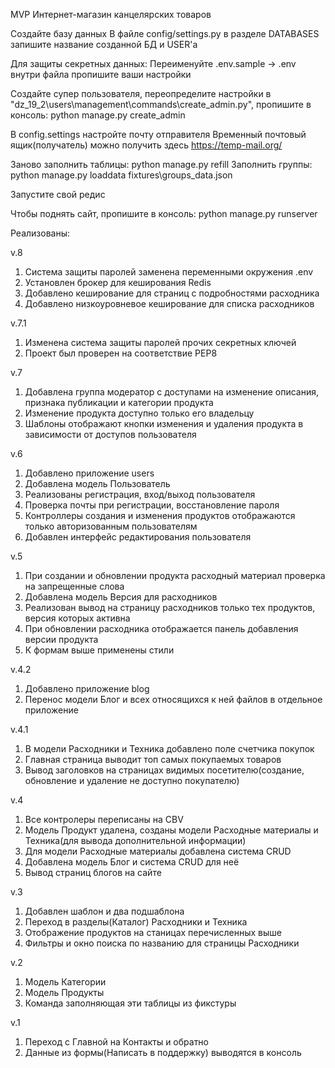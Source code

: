 MVP Интернет-магазин канцелярских товаров

Создайте базу данных
В файле config/settings.py в разделе DATABASES запишите название созданной БД и USER'а

Для защиты секретных данных: Переименуйте .env.sample -> .env внутри файла пропишите ваши настройки

Создайте супер пользователя, переопределите настройки в "dz_19_2\users\management\commands\create_admin.py",
пропишите в консоль: python manage.py create_admin 

В config.settings настройте почту отправителя
Временный почтовый ящик(получатель) можно получить здесь https://temp-mail.org/

Заново заполнить таблицы: python manage.py refill
Заполнить группы: python manage.py loaddata fixtures\groups_data.json

Запустите свой редис

Чтобы поднять сайт, пропишите в консоль: python manage.py runserver

Реализованы:

v.8
1. Система защиты паролей заменена переменными окружения .env
2. Установлен брокер для кеширования Redis
3. Добавлено кеширование для страниц с подробностями расходника
4. Добавлено низкоуровневое кеширование для списка расходников

v.7.1
1. Изменена система защиты паролей прочих секретных ключей
2. Проект был проверен на соответствие PEP8

v.7
1. Добавлена группа модератор с доступами на изменение описания, признака публикации и категории продукта
2. Изменение продукта доступно только его владельцу
3. Шаблоны отображают кнопки изменения и удаления продукта в зависимости от доступов пользователя

v.6
1. Добавлено приложение users
2. Добавлена модель Пользователь
3. Реализованы регистрация, вход/выход пользователя
4. Проверка почты при регистрации, восстановление пароля
5. Контроллеры создания и изменения продуктов отображаются только авторизованным пользователям
6. Добавлен интерфейс редактирования пользователя

v.5
1. При создании и обновлении продукта расходный материал проверка на запрещенные слова
2. Добавлена модель Версия для расходников
3. Реализован вывод на страницу расходников только тех продуктов, версия которых активна
4. При обновлении расходника отображается панель добавления версии продукта
5. К формам выше применены стили

v.4.2
1. Добавлено приложение blog
2. Перенос модели Блог и всех относящихся к ней файлов в отдельное приложение

v.4.1
1. В модели Расходники и Техника добавлено поле счетчика покупок
2. Главная страница выводит топ самых покупаемых товаров
3. Вывод заголовков на страницах видимых посетителю(создание, обновление и удаление не доступно покупателю)

v.4
1. Все контролеры переписаны на CBV
2. Модель Продукт удалена, созданы модели Расходные материалы и Техника(для вывода дополнительной информации)
3. Для модели Расходные материалы добавлена система CRUD
4. Добавлена модель Блог и система CRUD для неё
5. Вывод страниц блогов на сайте

v.3
1. Добавлен шаблон и два подшаблона
2. Переход в разделы(Каталог) Расходники и Техника
3. Отображение продуктов на станицах перечисленных выше
4. Фильтры и окно поиска по названию для страницы Расходники

v.2
1. Модель Категории
2. Модель Продукты
3. Команда заполняющая эти таблицы из фикстуры

v.1
1. Переход с Главной на Контакты и обратно
2. Данные из формы(Написать в поддержку) выводятся в консоль
